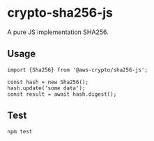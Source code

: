 # crypto-sha256-js

A pure JS implementation SHA256.

## Usage

```
import {Sha256} from '@aws-crypto/sha256-js';

const hash = new Sha256();
hash.update('some data');
const result = await hash.digest();

```

## Test

`npm test`
